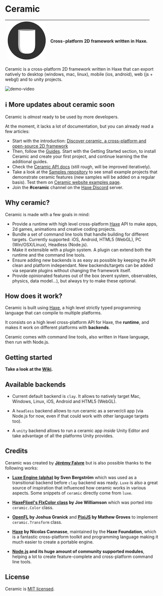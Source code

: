 # Ceramic

| ![Ceramic Logo](/tools/resources/AppIcon-128.png) | Cross-platform 2D framework written in Haxe. |
| - | - |

Ceramic is a cross-platform 2D framework written in Haxe that can export natively to desktop (windows, mac, linux), mobile (ios, android), web (js + webgl) and to unity projects.

![demo-video](https://user-images.githubusercontent.com/164094/134378094-401c519d-bdd0-4d89-b9a2-c7f9d5893c02.gif)

## ℹ️ More updates about ceramic soon

Ceramic is _almost_ ready to be used by more developers.

At the moment, it lacks a lot of documentation, but you can already read a few articles:
- Start with the introduction: [Discover ceramic, a cross-platform and open-source 2D framework](https://ceramic-engine.com/guides/discover-ceramic/)
- Then, follow the [Guides](https://ceramic-engine.com/guides/). Start with the Getting Started section, to install Ceramic and create your first project, and continue learning the the additional guides.
- Check the [Ceramic API docs](https://ceramic-engine.com/api-docs/) (still rough, will be improved iteratively).
- Take a look at the [Samples repository](https://github.com/ceramic-engine/ceramic-samples/) to see small example projects that demonstrate ceramic features (new samples will be added on a regular basis). Test them on [Ceramic website examples page](https://ceramic-engine.com/examples/).
- Join the **#ceramic** channel on the [Haxe Discord](https://discordapp.com/invite/0uEuWH3spjck73Lo) server.

## Why ceramic?

Ceramic is made with a few goals in mind:

* Provide a runtime with high level cross-platform [Haxe](http://haxe.org) API to make apps, 2d games, animations and creative coding projects.
* Bundle a set of command line tools that handle building for different targets. Currently supported: iOS, Android, HTML5 (WebGL), PC (Win/OSX/Linux), Headless (Node.js).
* Make it extensible with a plugin system. A plugin can extend both the runtime and the command line tools.
* Ensure adding new backends is as easy as possible by keeping the API clean and platform independant. New backends/targets can be added via separate plugins without changing the framework itself.
* Provide opinionated features out of the box (event system, observables, physics, data model...), but always try to make these optional.

## How does it work?

Ceramic is built using [Haxe](http://haxe.org), a high level strictly typed programming language that can compile to multiple platforms.

It consists on a high level cross-platform API for Haxe, the **runtime**, and makes it work on different platforms with **backends**.

Ceramic comes with command line tools, also written in Haxe language, then run with Node.js.

## Getting started

**Take a look at the [Wiki](https://github.com/ceramic-engine/ceramic/wiki).**

## Available backends

- Current default backend is `clay`. It allows to natively target Mac, Windows, Linux, iOS, Android and HTML5 (WebGL).

- A `headless` backend allows to run ceramic as a server/cli app (via Node.js for now, even if that could work with other language targets too).

- A `unity` backend allows to run a ceramic app _inside_ Unity Editor and take advantage of all the platforms Unity provides.

## Credits

Ceramic was created by **[Jérémy Faivre](https://github.com/jeremyfa)** but is also possible thanks to the following works:

* **[Luxe Engine (alpha)](https://luxeengine.com/alpha/) by Sven Bergström** which was used as a transitional backend before `clay` backend was ready. `Luxe` is also a great source of inspiration that influenced how ceramic works in various aspects. Some snippets of `ceramic` directly come from `luxe`.

* **[HaxeFlixel's FlxColor class](https://github.com/HaxeFlixel/flixel/blob/a59545015a65a42b8f24b08262ac80de020deb37/flixel/util/FlxColor.hx) by Joe Williamson** which was ported into `ceramic.Color` class.

* **[OpenFL](https://github.com/openfl/openfl/blob/0b84012052fc8f6ab2e211c93769c99ad331beb9/openfl/geom/Matrix.hx) by Joshua Granick** and **[PixiJS](https://github.com/pixijs/pixi.js/blob/85aaea595f77bf0511886c499fc2733d4f5ba524/src/core/math/Matrix.js) by Mathew Groves** to implement `ceramic.Transform` class.

* **[Haxe](https://haxe.org/) by Nicolas Cannasse**, maintained by the **Haxe Foundation**, which is a fantastic cross-platform toolkit and programming language making it much easier to create a portable engine.

* **[Node.js](https://nodejs.org/) and its huge amount of community supported modules**, helping a lot to create feature-complete and cross-platform command line tools.

## License

Ceramic is [MIT licensed](LICENSE).
